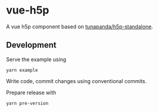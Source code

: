 # vue-h5p
A vue h5p component based on [tunapanda/h5p-standalone](https://github.com/tunapanda/h5p-standalone).

## Development

Serve the example using

`yarn example`

Write code, commit changes using conventional commits.

Prepare release with

`yarn pre-version`
